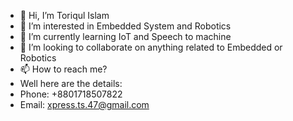 - 👋 Hi, I’m Toriqul Islam
- 👀 I’m interested in Embedded System and Robotics
- 🌱 I’m currently learning IoT and Speech to machine
- 💞️ I’m looking to collaborate on anything related to Embedded or Robotics
- 📫 How to reach me? 
- Well here are the details:
- Phone: +8801718507822
- Email: xpress.ts.47@gmail.com

<!---
ToriqulTarek/ToriqulTarek is a ✨ special ✨ repository because its `README.md` (this file) appears on your GitHub profile.
You can click the Preview link to take a look at your changes.
--->
